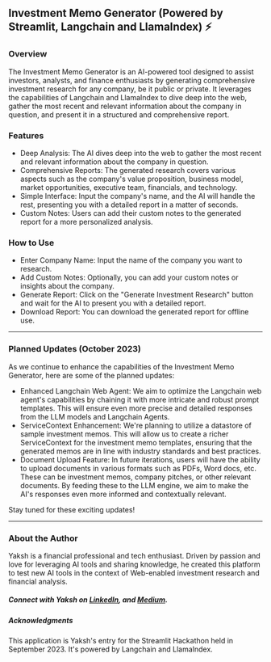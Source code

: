 ## Investment Memo Generator (Powered by Streamlit, Langchain and LlamaIndex) ⚡
### Overview
The Investment Memo Generator is an AI-powered tool designed to assist investors, analysts, and finance enthusiasts by generating comprehensive investment research for any company, be it public or private. It leverages the capabilities of Langchain and LlamaIndex to dive deep into the web, gather the most recent and relevant information about the company in question, and present it in a structured and comprehensive report.

### Features
- Deep Analysis: The AI dives deep into the web to gather the most recent and relevant information about the company in question.
- Comprehensive Reports: The generated research covers various aspects such as the company's value proposition, business model, market opportunities, executive team, financials, and technology.
- Simple Interface: Input the company's name, and the AI will handle the rest, presenting you with a detailed report in a matter of seconds.
- Custom Notes: Users can add their custom notes to the generated report for a more personalized analysis.

### How to Use
- Enter Company Name: Input the name of the company you want to research.
- Add Custom Notes: Optionally, you can add your custom notes or insights about the company.
- Generate Report: Click on the "Generate Investment Research" button and wait for the AI to present you with a detailed report.
- Download Report: You can download the generated report for offline use.

---

### Planned Updates (October 2023)
As we continue to enhance the capabilities of the Investment Memo Generator, here are some of the planned updates:
- Enhanced Langchain Web Agent: We aim to optimize the Langchain web agent's capabilities by chaining it with more intricate and robust prompt templates. This will ensure even more precise and detailed responses from the LLM models and Langchain Agents.
- ServiceContext Enhancement: We're planning to utilize a datastore of sample investment memos. This will allow us to create a richer ServiceContext for the investment memo templates, ensuring that the generated memos are in line with industry standards and best practices.
- Document Upload Feature: In future iterations, users will have the ability to upload documents in various formats such as PDFs, Word docs, etc. These can be investment memos, company pitches, or other relevant documents. By feeding these to the LLM engine, we aim to make the AI's responses even more informed and contextually relevant.

Stay tuned for these exciting updates!

--- 

### About the Author
Yaksh is a financial professional and tech enthusiast. Driven by passion and love for leveraging AI tools and sharing knowledge, he created this platform to test new AI tools in the context of Web-enabled investment research and financial analysis.

##### Connect with Yaksh on [LinkedIn](https://www.linkedin.com/in/yakshb/), and [Medium](https://medium.com/@yakshb).

##### Acknowledgments
This application is Yaksh's entry for the Streamlit Hackathon held in September 2023. It's powered by Langchain and LlamaIndex.

